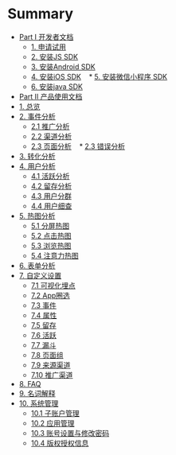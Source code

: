 # Summary

* [Part I 开发者文档]()
    * [1. 申请试用](开发者文档/申请试用.md)
    * [2. 安装JS SDK](开发者文档/安装JSSDK.md)
    * [3. 安装Android SDK](开发者文档/安装AndroidSDK.md)
    * [4. 安装iOS SDK](开发者文档/安装iOSSDK.md)
    * [5. 安装微信小程序 SDK](开发者文档/安装微信小程序SDK.md)
    * [6. 安装java SDK](开发者文档/安装javaSDK.md)
* [Part Ⅱ 产品使用文档]()
* [1. 总览](Dashboard总览/Dashboard.md)
* [2. 事件分析]()
    * [2.1 推广分析](获客分析/推广分析.md)
    * [2.2 渠道分析](获客分析/渠道分析.md)
    * [2.3 页面分析](行为分析/页面分析.md)
    * [2.3 错误分析](错误分析.md)
* [3. 转化分析](转化分析/漏斗分析.md)
* [4. 用户分析]()
    * [4.1 活跃分析](用户分析/活跃分析.md)
    * [4.2 留存分析](用户分析/留存分析.md)
    * [4.3 用户分群](用户分析/用户分群.md)
    * [4.4 用户细查](用户分析/用户细查.md)
* [5. 热图分析]()
    * [5.1 分屏热图](行为分析/分屏热图.md)
    * [5.2 点击热图](行为分析/点击热图.md)
    * [5.3 浏览热图](行为分析/浏览热图.md)
    * [5.4 注意力热图](行为分析/注意力热图.md)
* [6. 表单分析](行为分析/表单分析.md)
* [7. 自定义设置]()
    * [7.1 可视化埋点](自定义设置/可视化埋点.md)
    * [7.2 App圈选](自定义设置/App圈选.md)
    * [7.3 事件](自定义设置/自定义事件.md)
    * [7.4 属性](自定义设置/自定义属性.md)
    * [7.5 留存](自定义设置/自定义留存.md)
    * [7.6 活跃](自定义设置/自定义活跃.md)
    * [7.7 漏斗](自定义设置/自定义漏斗.md)
    * [7.8 页面组](自定义设置/页面组.md)
    * [7.9 来源渠道](自定义设置/来源渠道.md)
    * [7.10 推广渠道](自定义设置/推广管理.md)
* [8. FAQ](FAQ.md)
* [9. 名词解释](名词解释.md)
* [10. 系统管理]()
    * [10.1 子账户管理](系统管理/子账户管理.md)
    * [10.2 应用管理](系统管理/应用管理.md)
    * [10.3 账号设置与修改密码](系统管理/账号设置与修改密码.md)
    * [10.4 版权授权信息](系统管理/版权授权信息.md)
    
  

 
    

